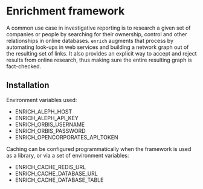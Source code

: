 # Enrichment framework

A common use case in investigative reporting is to research a given set of companies
or people by searching for their ownership, control and other relationships in
online databases. ``enrich`` augments that process by automating look-ups in
web services and building a network graph out of the resulting set of links. It
also provides an explicit way to accept and reject results from online research,
thus making sure the entire resulting graph is fact-checked.

## Installation

Environment variables used:

* ENRICH_ALEPH_HOST
* ENRICH_ALEPH_API_KEY
* ENRICH_ORBIS_USERNAME
* ENRICH_ORBIS_PASSWORD
* ENRICH_OPENCORPORATES_API_TOKEN

Caching can be configured programmatically when the framework is used as a library,
or via a set of environment variables:

* ENRICH_CACHE_REDIS_URL
* ENRICH_CACHE_DATABASE_URL
* ENRICH_CACHE_DATABASE_TABLE
